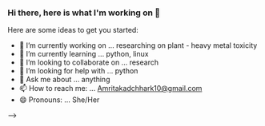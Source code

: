 ### Hi there, here is what I'm working on 👋
 
Here are some ideas to get you started:

- 🔭 I’m currently working on ... researching on plant - heavy metal toxicity
- 🌱 I’m currently learning ... python, linux
- 👯 I’m looking to collaborate on ... research
- 🤔 I’m looking for help with ... python
- 💬 Ask me about ... anything
- 📫 How to reach me: ... Amritakadchhark10@gmail.com
- 😄 Pronouns: ... She/Her

-->
